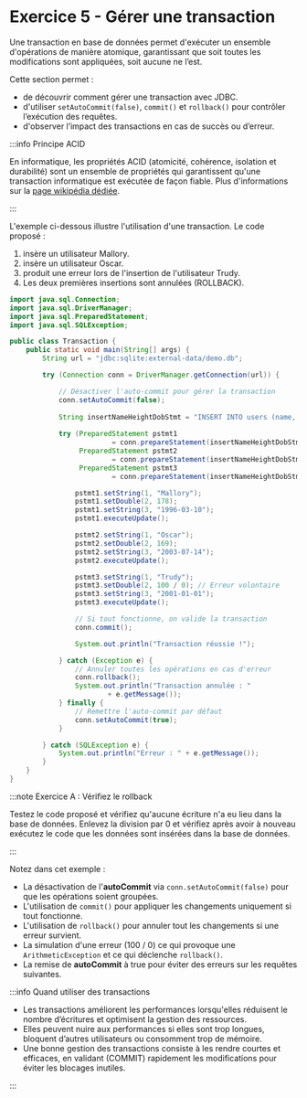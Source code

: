 # Exercice 5 - Gérer une transaction

Une transaction en base de données permet d'exécuter un ensemble 
d'opérations de manière atomique, garantissant que soit toutes 
les modifications sont appliquées, soit aucune ne l’est.

Cette section permet :

- de découvrir comment gérer une transaction avec JDBC.
- d'utiliser `setAutoCommit(false)`, `commit()` et `rollback()` pour contrôler l’exécution des requêtes.
- d'observer l’impact des transactions en cas de succès ou d’erreur.

:::info Principe ACID

En informatique, les propriétés ACID (atomicité, cohérence, 
isolation et durabilité) sont un ensemble de propriétés qui 
garantissent qu'une transaction informatique est exécutée de 
façon fiable. Plus d'informations sur la [page wikipédia dédiée](https://fr.wikipedia.org/wiki/Propri%C3%A9t%C3%A9s_ACID).

:::

L'exemple ci-dessous illustre l'utilisation d'une transaction.
Le code proposé : 
1. insère un utilisateur Mallory.
1. insère un utilisateur Oscar.
1. produit une erreur lors de l'insertion de l'utilisateur Trudy.
1. Les deux premières insertions sont annulées (ROLLBACK).


```java showLineNumbers title="Transaction.java"
import java.sql.Connection;
import java.sql.DriverManager;
import java.sql.PreparedStatement;
import java.sql.SQLException;

public class Transaction {
    public static void main(String[] args) {
        String url = "jdbc:sqlite:external-data/demo.db";

        try (Connection conn = DriverManager.getConnection(url)) {

            // Désactiver l'auto-commit pour gérer la transaction
            conn.setAutoCommit(false);
            
            String insertNameHeightDobStmt = "INSERT INTO users (name, height,birth_date) VALUES (?, ?, ?)";
            
            try (PreparedStatement pstmt1
                         = conn.prepareStatement(insertNameHeightDobStmt);
                 PreparedStatement pstmt2
                         = conn.prepareStatement(insertNameHeightDobStmt);
                 PreparedStatement pstmt3
                         = conn.prepareStatement(insertNameHeightDobStmt)) {

                pstmt1.setString(1, "Mallory");
                pstmt1.setDouble(2, 178);
                pstmt1.setString(3, "1996-03-10");
                pstmt1.executeUpdate();

                pstmt2.setString(1, "Oscar");
                pstmt2.setDouble(2, 169);
                pstmt2.setString(3, "2003-07-14");
                pstmt2.executeUpdate();

                pstmt3.setString(1, "Trudy");
                pstmt3.setDouble(2, 100 / 0); // Erreur volontaire
                pstmt3.setString(3, "2001-01-01");
                pstmt3.executeUpdate();

                // Si tout fonctionne, on valide la transaction
                conn.commit();

                System.out.println("Transaction réussie !");

            } catch (Exception e) {
                // Annuler toutes les opérations en cas d'erreur
                conn.rollback();
                System.out.println("Transaction annulée : "
                        + e.getMessage());
            } finally {
                // Remettre l'auto-commit par défaut
                conn.setAutoCommit(true);
            }

        } catch (SQLException e) {
            System.out.println("Erreur : " + e.getMessage());
        }
    }
}
```

:::note Exercice A : Vérifiez le rollback

Testez le code proposé et vérifiez qu'aucune écriture n'a eu
lieu dans la base de données. Enlevez la division par 0 et
vérifiez après avoir à nouveau exécutez le code que les
données sont insérées dans la base de données.

:::

Notez dans cet exemple : 
- La désactivation de l'**autoCommit** via `conn.setAutoCommit(false)` pour que les opérations soient groupées.
- L'utilisation de `commit()` pour appliquer les changements uniquement si tout fonctionne.
- L'utilisation de `rollback()` pour annuler tout les changements si une erreur survient.
- La simulation d'une erreur (100 / 0) ce qui provoque une `ArithmeticException` et ce qui déclenche `rollback()`.
- La remise de **autoCommit** à true pour éviter des erreurs sur les requêtes suivantes.

:::info Quand utiliser des transactions

- Les transactions améliorent les performances lorsqu'elles réduisent le nombre d’écritures et optimisent la gestion des ressources.
- Elles peuvent nuire aux performances si elles sont trop longues, bloquent d’autres utilisateurs ou consomment trop de mémoire.
- Une bonne gestion des transactions consiste à les rendre courtes et efficaces, en validant (COMMIT) rapidement les modifications pour éviter les blocages inutiles.

:::
